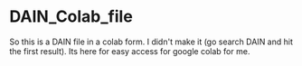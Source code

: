 # DAIN_Colab_file
So this is a DAIN file in a colab form. I didn't make it (go search DAIN and hit the first result). Its here for easy access for google colab for me.
